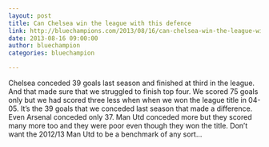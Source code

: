 ```yaml
---
layout: post
title: Can Chelsea win the league with this defence
link: http://bluechampions.com/2013/08/16/can-chelsea-win-the-league-with-this-defence/
date: 2013-08-16 09:00:00
author: bluechampion
categories: bluechampion

---
```


Chelsea conceded 39 goals last season and finished at third in the league. And that made sure that we struggled to finish top four. We scored 75 goals only but we had scored three less when when we won the league title in 04-05. It’s the 39 goals that we conceded last season that made a difference. Even Arsenal conceded only 37. Man Utd conceded more but they scored many more too and they were poor even though they won the title. Don’t want the 2012/13 Man Utd to be a benchmark of any sort...
